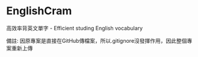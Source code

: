 # EnglishCram
高效率背英文單字 - Efficient studing English vocabulary

備註: 因原專案是直接在GitHub傳檔案，所以.gitignore沒發揮作用，因此整個專案重新上傳
